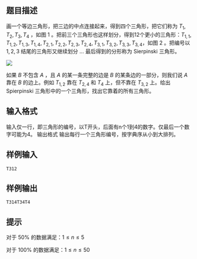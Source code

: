 ## 题目描述

画一个等边三角形，把三边的中点连接起来，得到四个三角形，把它们称为 $T_1,T_2,T_3,T_4$ ，如图 1 。把前三个三角形也这样划分，得到12个更小的三角形：$T_{1,1},T_{1,2},T_{1,3},T_{1,4},T_{2,1},T_{2,2},T_{2,3},T_{2,4},T_{3,1},T_{3,2},T_{3,3},T_{3,4}$，如图 2 。把编号以 $1,2,3$ 结尾的三角形又继续划分 $\dots$ 最后得到的分形称为 Sierpinski 三角形。

![](https://hydro.org.cn/d/bzoj/p/1258/file/pic1.jpg)

如果 $B$ 不包含 $A$ ，且 $A$ 的某一条完整的边是 $B$ 的某条边的一部分，则我们说 $A$ 靠在 $B$ 的边上。例如 $T_{1,2}$ 靠在 $T_{2,4}$ 和 $T_4$ 上，但不靠在 $T_{3,2}$ 上。给出 Spierpinski 三角形中的一个三角形，找出它靠着的所有三角形。

## 输入格式

输入仅一行，即三角形的编号，以T开头，后面有n个1到4的数字。仅最后一个数字可能为4。
输出格式
输出每行一个三角形编号，按字典序从小到大排列。

## 样例输入

```
T312
```

## 样例输出

```
T314T34T4
```

## 提示

对于 $50 \%$ 的数据满足：$1 \leq n \leq 5$

对于 $100\%$ 的数据满足：$1 \leq n \leq 50$

